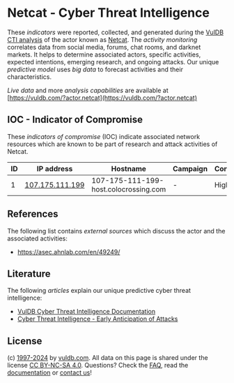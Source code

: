 # Netcat - Cyber Threat Intelligence

These _indicators_ were reported, collected, and generated during the [VulDB CTI analysis](https://vuldb.com/?kb.cti) of the actor known as [Netcat](https://vuldb.com/?actor.netcat). The _activity monitoring_ correlates data from social media, forums, chat rooms, and darknet markets. It helps to determine associated actors, specific activities, expected intentions, emerging research, and ongoing attacks. Our unique _predictive model_ uses _big data_ to forecast activities and their characteristics.

_Live data_ and more _analysis capabilities_ are available at [https://vuldb.com/?actor.netcat](https://vuldb.com/?actor.netcat)

## IOC - Indicator of Compromise

These _indicators of compromise_ (IOC) indicate associated network resources which are known to be part of research and attack activities of Netcat.

ID | IP address | Hostname | Campaign | Confidence
-- | ---------- | -------- | -------- | ----------
1 | [107.175.111.199](https://vuldb.com/?ip.107.175.111.199) | 107-175-111-199-host.colocrossing.com | - | High

## References

The following list contains _external sources_ which discuss the actor and the associated activities:

* https://asec.ahnlab.com/en/49249/

## Literature

The following _articles_ explain our unique predictive cyber threat intelligence:

* [VulDB Cyber Threat Intelligence Documentation](https://vuldb.com/?kb.cti)
* [Cyber Threat Intelligence - Early Anticipation of Attacks](https://www.scip.ch/en/?labs.20201022)

## License

(c) [1997-2024](https://vuldb.com/?kb.changelog) by [vuldb.com](https://vuldb.com/?kb.about). All data on this page is shared under the license [CC BY-NC-SA 4.0](https://creativecommons.org/licenses/by-nc-sa/4.0/). Questions? Check the [FAQ](https://vuldb.com/?kb.faq), read the [documentation](https://vuldb.com/?kb) or [contact us](https://vuldb.com/?contact)!
